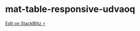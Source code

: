 # mat-table-responsive-udvaoq

[Edit on StackBlitz ⚡️](https://stackblitz.com/edit/mat-table-responsive-udvaoq)